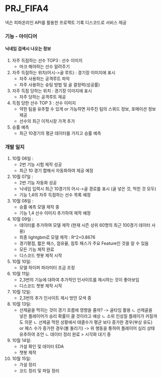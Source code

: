 # PRJ_FIFA4
넥슨 피파온라인 API를 활용한 프로젝트 기록
디스코드로 서비스 제공

### 기능 - 아이디어
#### 닉네임 검색시 나오는 정보
1. 자주 득점하는 선수 TOP3 : 선수 이미지
   - 마크 해야하는 선수 알려주기
2. 자주 득점하는 위치(어시->골 루트) : 경기장 이미지에 표시
   - 자주 사용하는 공격루트 파악
   - 자주 사용하는 슛팅 방법 및 골 결정력(성공률)
3. 자주 득점 당하는 위치 : 경기장 이미지에 표시
   - 자주 당하는 공격루트 제공
4. 득점 당한 선수 TOP 3 : 선수 이미지
   - 약한 팀을 유추할 수 있게 or 가능하면 자주진 팀의 스쿼드 정보, 포메이션 정보 제공
   - 선수의 최근 이적시장 가격 추가
5. 승률 예측
    - 최근 10경기의 평균 데이터를 가지고 승률 예측

### 개발 일지
1. 10월 06일 : 
    - 2번 기능 시험 제작 성공
    - 최근 10 경기 합해서 자동화하여 제공 예정
2. 10월 07일 :
    - 2번 기능 자동화 성공
    - 닉네임 입력시 최근 10경기의 어시->골 경로를 표시 (골 넣은 것, 먹힌 것 모두)
    - 기능 1,4의 자주 득점하는 선수 목록 예정
3. 10월 08일 :
    - 승률 예측 모델 제작 중
    - 기능 1,4 선수 이미지 추가하여 제작 예정
4. 10월 09일 :
    - 데이터를 추가하여 모델 제작 (현재 시즌 상위 60명의 최근 100경기 데이터 사용)
    - 최종 lightgbm로 모델 제작 : R^2=0.8676
    - 경기평점, 짧은 패스, 점유율, 침투 패스가 주요 Feature인 것을 알 수 있음
    - 모든 기능 제작 완료 
    - 디스코드 챗봇 제작 시작
5. 10월 10일:
    - 모델 하이퍼 파라미터 조금 조정
6. 10월 11일:
    - 2,3번의 기능에 대하여 추가적인 인사이트를 제시하는 것이 좋아보임
    - 디스코드 챗봇 제작 시작
7. 10월 12일:
    - 2,3번의 추가 인사이트 제시 방안 모색 중
8. 10월 13일:
    - 선제골을 먹히는 것이 경기 흐름에 영향을 줄까? -> 골타임 활용
    ㄴ 선제골을 넣은 플레이어가 승리 확률이 클 것이라고 예상
    ㄴ 소위 인성질 플레이가 커질까도 의문 
    ㄴ 선제골 먹힌 상황에서 태클수가 평균 보다 증가한 경우(부상 유도) or 패스 수가 증가한 경우(볼 돌리기)
    -> 위 행동을 통하여 플레이어 심리 상태 유추하여 조언
    ㄴ 데이터 정리 완료 > 시각화 대기 중
9. 10월 14일:
    - 가설 확인 및 데이터 EDA
    - 챗봇 제작
10. 10월 15일:
    - 가설 정리
    - 코드 정리 및 파일 정리